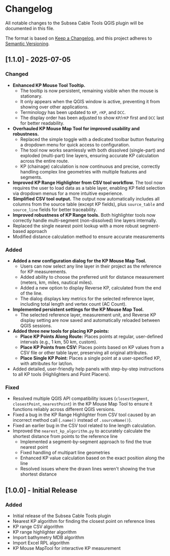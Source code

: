 # Changelog

All notable changes to the Subsea Cable Tools QGIS plugin will be documented in this file.

The format is based on [Keep a Changelog](https://keepachangelog.com/en/1.0.0/),
and this project adheres to [Semantic Versioning](https://semver.org/spec/v2.0.0.html).

## [1.1.0] - 2025-07-05

### Changed
- **Enhanced KP Mouse Tool Tooltip.**
  - The tooltip is now persistent, remaining visible when the mouse is stationary.
  - It only appears when the QGIS window is active, preventing it from showing over other applications.
  - Terminology has been updated to `KP`, `rKP`, and `DCC`.
  - The display order has been adjusted to show `KP`/`rKP` first and `DCC` last for better readability.
- **Overhauled KP Mouse Map Tool for improved usability and robustness.**
  - Replaced the simple toggle with a dedicated toolbar button featuring a dropdown menu for quick access to configuration.
  - The tool now works seamlessly with both dissolved (single-part) and exploded (multi-part) line layers, ensuring accurate KP calculation across the entire route.
  - KP (chainage) calculation is now continuous and precise, correctly handling complex line geometries with multiple features and segments.
- **Improved KP Range Highlighter from CSV tool workflow.** The tool now requires the user to load data as a table layer, enabling KP field selection via dropdown menus for a more intuitive experience.
- **Simplified CSV tool output.** The output now automatically includes all columns from the source table (except KP fields), plus `source_table` and `source_line` fields for better traceability.
- **Improved robustness of KP Range tools.** Both highlighter tools now correctly handle multi-segment (non-dissolved) line layers internally.
- Replaced the single nearest point lookup with a more robust segment-based approach
- Modified distance calculation method to ensure accurate measurements

### Added
- **Added a new configuration dialog for the KP Mouse Map Tool.**
  - Users can now select any line layer in their project as the reference for KP measurements.
  - Added ability to choose the preferred unit for distance measurement (meters, km, miles, nautical miles).
  - Added a new option to display Reverse KP, calculated from the end of the line.
  - The dialog displays key metrics for the selected reference layer, including total length and vertex count (AC Count).
- **Implemented persistent settings for the KP Mouse Map Tool.**
  - The selected reference layer, measurement unit, and Reverse KP display setting are now saved and automatically reloaded between QGIS sessions.
- **Added three new tools for placing KP points:**
  - **Place KP Points Along Route:** Places points at regular, user-defined intervals (e.g., 1 km, 50 km, custom).
  - **Place KP Points from CSV:** Places points based on KP values from a CSV file or other table layer, preserving all original attributes.
  - **Place Single KP Point:** Places a single point at a user-specified KP, with attributes for lat/lon.
- Added detailed, user-friendly help panels with step-by-step instructions to all KP tools (Highlighters and Point Placers).

### Fixed
- Resolved multiple QGIS API compatibility issues (`closestSegment`, `closestPoint`, `nearestPoint`) in the KP Mouse Map Tool to ensure it functions reliably across different QGIS versions.
- Fixed a bug in the KP Range Highlighter from CSV tool caused by an incorrect method call (`.name()` instead of `.sourceName()`).
- Fixed an earlier bug in the CSV tool related to line length calculation.
- Improved the `nearest_kp_algorithm.py` to accurately calculate the shortest distance from points to the reference line
  - Implemented a segment-by-segment approach to find the true nearest point
  - Fixed handling of multipart line geometries
  - Enhanced KP value calculation based on the exact position along the line
  - Resolved issues where the drawn lines weren't showing the true shortest distance

## [1.0.0] - Initial Release

### Added
- Initial release of the Subsea Cable Tools plugin
- Nearest KP algorithm for finding the closest point on reference lines
- KP range CSV algorithm
- KP range highlighter algorithm
- Import bathymetry MDB algorithm
- Import Excel RPL algorithm
- KP Mouse MapTool for interactive KP measurement